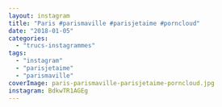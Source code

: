 ```yaml
---
layout: instagram
title: "Paris #parismaville #parisjetaime #porncloud"
date: "2018-01-05"
categories: 
  - "trucs-instagrammes"
tags: 
  - "instagram"
  - "parisjetaime"
  - "parismaville"
coverImage: paris-parismaville-parisjetaime-porncloud.jpg
instagram: BdkwTR1AGEg
---
```

